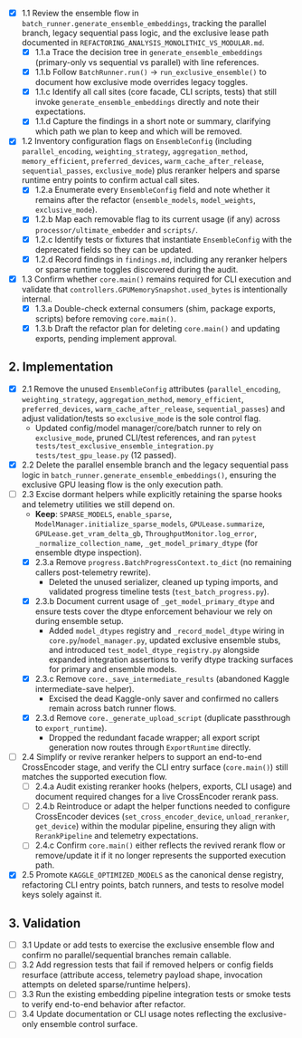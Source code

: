 - [x] 1.1 Review the ensemble flow in `batch_runner.generate_ensemble_embeddings`, tracking the parallel branch, legacy sequential pass logic, and the exclusive lease path documented in `REFACTORING_ANALYSIS_MONOLITHIC_VS_MODULAR.md`.
	- [x] 1.1.a Trace the decision tree in `generate_ensemble_embeddings` (primary-only vs sequential vs parallel) with line references.
	- [x] 1.1.b Follow `BatchRunner.run()` → `run_exclusive_ensemble()` to document how exclusive mode overrides legacy toggles.
	- [x] 1.1.c Identify all call sites (core facade, CLI scripts, tests) that still invoke `generate_ensemble_embeddings` directly and note their expectations.
	- [x] 1.1.d Capture the findings in a short note or summary, clarifying which path we plan to keep and which will be removed.
- [x] 1.2 Inventory configuration flags on `EnsembleConfig` (including `parallel_encoding`, `weighting_strategy`, `aggregation_method`, `memory_efficient`, `preferred_devices`, `warm_cache_after_release`, `sequential_passes`, `exclusive_mode`) plus reranker helpers and sparse runtime entry points to confirm actual call sites.
	- [x] 1.2.a Enumerate every `EnsembleConfig` field and note whether it remains after the refactor (`ensemble_models`, `model_weights`, `exclusive_mode`).
	- [x] 1.2.b Map each removable flag to its current usage (if any) across `processor/ultimate_embedder` and `scripts/`.
	- [x] 1.2.c Identify tests or fixtures that instantiate `EnsembleConfig` with the deprecated fields so they can be updated.
	- [x] 1.2.d Record findings in `findings.md`, including any reranker helpers or sparse runtime toggles discovered during the audit.
- [x] 1.3 Confirm whether `core.main()` remains required for CLI execution and validate that `controllers.GPUMemorySnapshot.used_bytes` is intentionally internal.
	- [x] 1.3.a Double-check external consumers (shim, package exports, scripts) before removing `core.main()`.
	- [x] 1.3.b Draft the refactor plan for deleting `core.main()` and updating exports, pending implement approval.

## 2. Implementation
- [x] 2.1 Remove the unused `EnsembleConfig` attributes (`parallel_encoding`, `weighting_strategy`, `aggregation_method`, `memory_efficient`, `preferred_devices`, `warm_cache_after_release`, `sequential_passes`) and adjust validation/tests so `exclusive_mode` is the sole control flag.
	- Updated config/model manager/core/batch runner to rely on `exclusive_mode`, pruned CLI/test references, and ran `pytest tests/test_exclusive_ensemble_integration.py tests/test_gpu_lease.py` (12 passed).
- [x] 2.2 Delete the parallel ensemble branch and the legacy sequential pass logic in `batch_runner.generate_ensemble_embeddings()`, ensuring the exclusive GPU leasing flow is the only execution path.
- [ ] 2.3 Excise dormant helpers while explicitly retaining the sparse hooks and telemetry utilities we still depend on.
	- **Keep**: `SPARSE_MODELS`, `enable_sparse`, `ModelManager.initialize_sparse_models`, `GPULease.summarize`, `GPULease.get_vram_delta_gb`, `ThroughputMonitor.log_error`, `_normalize_collection_name`, `_get_model_primary_dtype` (for ensemble dtype inspection).
	- [x] 2.3.a Remove `progress.BatchProgressContext.to_dict` (no remaining callers post-telemetry rewrite).
		- Deleted the unused serializer, cleaned up typing imports, and validated progress timeline tests (`test_batch_progress.py`).
	- [x] 2.3.b Document current usage of `_get_model_primary_dtype` and ensure tests cover the dtype enforcement behaviour we rely on during ensemble setup.
		- Added `model_dtypes` registry and `_record_model_dtype` wiring in `core.py`/`model_manager.py`, updated exclusive ensemble stubs, and introduced `test_model_dtype_registry.py` alongside expanded integration assertions to verify dtype tracking surfaces for primary and ensemble models.
	- [x] 2.3.c Remove `core._save_intermediate_results` (abandoned Kaggle intermediate-save helper).
		- Excised the dead Kaggle-only saver and confirmed no callers remain across batch runner flows.
	- [x] 2.3.d Remove `core._generate_upload_script` (duplicate passthrough to `export_runtime`).
		- Dropped the redundant facade wrapper; all export script generation now routes through `ExportRuntime` directly.
- [ ] 2.4 Simplify or revive reranker helpers to support an end-to-end CrossEncoder stage, and verify the CLI entry surface (`core.main()`) still matches the supported execution flow.
	- [ ] 2.4.a Audit existing reranker hooks (helpers, exports, CLI usage) and document required changes for a live CrossEncoder rerank pass.
	- [ ] 2.4.b Reintroduce or adapt the helper functions needed to configure CrossEncoder devices (`set_cross_encoder_device`, `unload_reranker`, `get_device`) within the modular pipeline, ensuring they align with `RerankPipeline` and telemetry expectations.
	- [ ] 2.4.c Confirm `core.main()` either reflects the revived rerank flow or remove/update it if it no longer represents the supported execution path.
- [x] 2.5 Promote `KAGGLE_OPTIMIZED_MODELS` as the canonical dense registry, refactoring CLI entry points, batch runners, and tests to resolve model keys solely against it.

## 3. Validation
- [ ] 3.1 Update or add tests to exercise the exclusive ensemble flow and confirm no parallel/sequential branches remain callable.
- [ ] 3.2 Add regression tests that fail if removed helpers or config fields resurface (attribute access, telemetry payload shape, invocation attempts on deleted sparse/runtime helpers).
- [ ] 3.3 Run the existing embedding pipeline integration tests or smoke tests to verify end-to-end behavior after refactor.
- [ ] 3.4 Update documentation or CLI usage notes reflecting the exclusive-only ensemble control surface.
